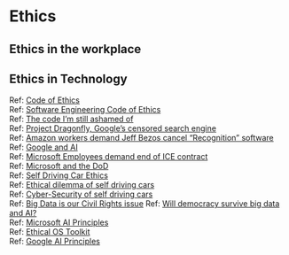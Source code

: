 # Ethics 

## Ethics in the workplace  



## Ethics in Technology  



Ref: [Code of Ethics](https://www.acm.org/code-of-ethics)  
Ref: [Software Engineering Code of Ethics](https://ethics.acm.org/code-of-ethics/software-engineering-code/)  
Ref: [The code I’m still ashamed of](https://www.freecodecamp.org/news/the-code-im-still-ashamed-of-e4c021dff55e/)  
Ref: [Project Dragonfly, Google’s censored search engine](https://www.vox.com/2018/8/17/17704526/google-dragonfly-censored-search-engine-china)  
Ref: [Amazon workers demand Jeff Bezos cancel “Recognition” software](https://gizmodo.com/amazon-workers-demand-jeff-bezos-cancel-face-recognitio-1827037509)  
Ref: [Google and AI](https://gizmodo.com/in-reversal-google-says-its-ai-will-not-be-used-for-we-1826649327)  
Ref: [Microsoft Employees demand end of ICE contract](https://web.archive.org/web/20211124172013/https://www.nytimes.com/2018/06/19/technology/tech-companies-immigration-border.html)  
Ref: [Microsoft and the DoD](https://www.businessinsider.com/microsoft-employees-protest-contract-us-army-hololens-2019-2)  
Ref: [Self Driving Car Ethics](https://www.freep.com/story/money/cars/2017/11/21/self-driving-cars-ethics/804805001/)  
Ref: [Ethical dilemma of self driving cars](https://www.theglobeandmail.com/globe-drive/culture/technology/the-ethical-dilemmas-of-self-drivingcars/article37803470/)  
Ref: [Cyber-Security of self driving cars](https://phys.org/news/2017-02-cybersecurity-self-driving-cars.html)  
Ref: [Big Data is our Civil Rights issue](http://solveforinteresting.com/big-data-is-our-generations-civil-rights-issue-and-we-dont-know-it/)
Ref: [Will democracy survive big data and AI?](https://www.scientificamerican.com/article/will-democracy-survive-big-data-and-artificial-intelligence/)  
Ref: [Microsoft AI Principles](https://www.microsoft.com/en-us/ai/responsible-ai?activetab=pivot1%3aprimaryr6)  
Ref: [Ethical OS Toolkit](https://ethicalos.org/)  
Ref: [Google AI Principles](https://www.blog.google/technology/ai/ai-principles/)  